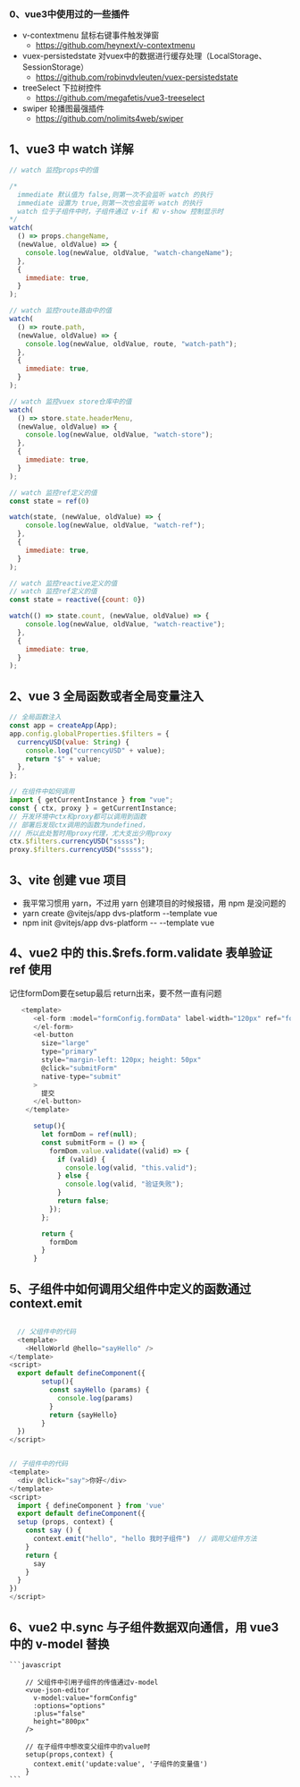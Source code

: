 
### 0、vue3中使用过的一些插件
- v-contextmenu 鼠标右键事件触发弹窗 
  - https://github.com/heynext/v-contextmenu
- vuex-persistedstate 对vuex中的数据进行缓存处理（LocalStorage、SessionStorage） 
  - https://github.com/robinvdvleuten/vuex-persistedstate
- treeSelect 下拉树控件
  - https://github.com/megafetis/vue3-treeselect
- swiper 轮播图最强插件
  - https://github.com/nolimits4web/swiper

## 1、vue3 中 watch 详解

```javascript
// watch 监控props中的值

/*
  immediate 默认值为 false,则第一次不会监听 watch 的执行
  immediate 设置为 true,则第一次也会监听 watch 的执行
  watch 位于子组件中时，子组件通过 v-if 和 v-show 控制显示时
*/
watch(
  () => props.changeName,
  (newValue, oldValue) => {
    console.log(newValue, oldValue, "watch-changeName");
  },
  {
    immediate: true,
  }
);

// watch 监控route路由中的值
watch(
  () => route.path,
  (newValue, oldValue) => {
    console.log(newValue, oldValue, route, "watch-path");
  },
  {
    immediate: true,
  }
);

// watch 监控vuex store仓库中的值
watch(
  () => store.state.headerMenu,
  (newValue, oldValue) => {
    console.log(newValue, oldValue, "watch-store");
  },
  {
    immediate: true,
  }
);

// watch 监控ref定义的值
const state = ref(0)

watch(state, (newValue, oldValue) => {
    console.log(newValue, oldValue, "watch-ref");
  },
  {
    immediate: true,
  }
);

// watch 监控reactive定义的值
// watch 监控ref定义的值
const state = reactive({count: 0})

watch(() => state.count, (newValue, oldValue) => {
    console.log(newValue, oldValue, "watch-reactive");
  },
  {
    immediate: true,
  }
);
```

## 2、vue 3 全局函数或者全局变量注入

```javascript
// 全局函数注入
const app = createApp(App);
app.config.globalProperties.$filters = {
  currencyUSD(value: String) {
    console.log("currencyUSD" + value);
    return "$" + value;
  },
};

// 在组件中如何调用
import { getCurrentInstance } from "vue";
const { ctx, proxy } = getCurrentInstance;
// 开发环境中ctx和proxy都可以调用到函数
// 部署后发现ctx调用的函数为undefined，
/// 所以此处暂时用proxy代理，尤大支出少用proxy
ctx.$filters.currencyUSD("sssss");
proxy.$filters.currencyUSD("sssss");
```

## 3、vite 创建 vue 项目

- 我平常习惯用 yarn，不过用 yarn 创建项目的时候报错，用 npm 是没问题的
- yarn create @vitejs/app dvs-platform --template vue
- npm init @vitejs/app dvs-platform -- --template vue

## 4、vue2 中的 this.$refs.form.validate 表单验证 ref 使用
  记住formDom要在setup最后 return出来，要不然一直有问题
```javascript
   <template>
      <el-form :model="formConfig.formData" label-width="120px" ref="formDom">
      </el-form>
      <el-button
        size="large"
        type="primary"
        style="margin-left: 120px; height: 50px"
        @click="submitForm"
        native-type="submit"
      >
        提交
      </el-button>
    </template>

      setup(){
        let formDom = ref(null);
        const submitForm = () => {
          formDom.value.validate((valid) => {
            if (valid) {
              console.log(valid, "this.valid");
            } else {
              console.log(valid, "验证失败");
            }
            return false;
          });
        };

        return {
          formDom
        }
      }
```

## 5、子组件中如何调用父组件中定义的函数通过 context.emit

```javascript

  // 父组件中的代码
  <template>
    <HelloWorld @hello="sayHello" />
</template>
<script>
  export default defineComponent({
        setup(){
          const sayHello (params) {
            console.log(params)
          }
          return {sayHello}
        }
  })
</script>


// 子组件中的代码
<template>
  <div @click="say">你好</div>
</template>
<script>
  import { defineComponent } from 'vue'
  export default defineComponent({
  setup (props, context) {
    const say () {
      context.emit("hello", "hello 我时子组件")  // 调用父组件方法
    }
    return {
      say
    }
  }
})
</script>
```

## 6、vue2 中.sync 与子组件数据双向通信，用 vue3 中的 v-model 替换

    ```javascript

        // 父组件中引用子组件的传值通过v-model
        <vue-json-editor
          v-model:value="formConfig"
          :options="options"
          :plus="false"
          height="800px"
        />

        // 在子组件中想改变父组件中的value时
        setup(props,context) {
          context.emit('update:value', '子组件的变量值')
        }
    ```
